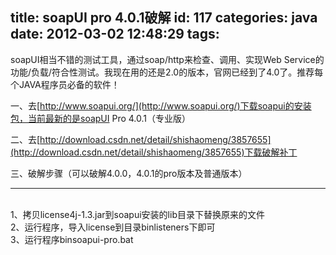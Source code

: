 title: soapUI pro 4.0.1破解
id: 117
categories: java
date: 2012-03-02 12:48:29
tags:
---

soapUI相当不错的测试工具，通过soap/http来检查、调用、实现Web Service的功能/负载/符合性测试。我现在用的还是2.0的版本，官网已经到了4.0了。推荐每个JAVA程序员必备的软件！

一、去[http://www.soapui.org/](http://www.soapui.org/)下载soapui的安装包，当前最新的是soapUI Pro 4.0.1（专业版）

二、去[http://download.csdn.net/detail/shishaomeng/3857655](http://download.csdn.net/detail/shishaomeng/3857655)下载破解补丁

三、破解步骤（可以破解4.0.0，4.0.1的pro版本及普通版本）

------------------------------------------------------------------
</br>1、拷贝license4j-1.3.jar到soapui安装的lib目录下替换原来的文件
</br>2、运行程序，导入license到目录binlisteners下即可
</br>3、运行程序binsoapui-pro.bat
